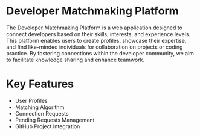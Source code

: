 <h1>Developer Matchmaking Platform</h1>

The Developer Matchmaking Platform is a web application designed to
connect developers based on their skills, interests, and experience levels.
This platform enables users to create profiles, showcase their expertise, and 
find like-minded individuals for collaboration on projects or coding practice.
By fostering connections within the developer community, we aim to 
facilitate knowledge sharing and enhance teamwork.

<h1>Key Features</h1>

<ul>
<li>User Profiles</li>
<li>Matching Algorithm</li>
<li>Connection Requests</li>
<li>Pending Requests Management</li>
<li>GitHub Project Integration</li>
</ul>